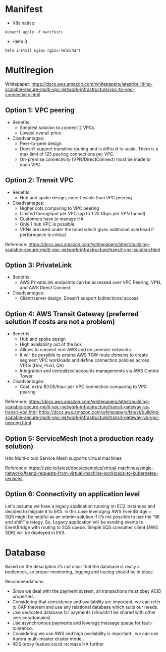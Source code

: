 # Manifest

- K8s native:
```
kubectl apply -f manifests
```

- Helm 3
```
helm install nginx nginx-helmchart
```

# Multiregion

Whitepaper: https://docs.aws.amazon.com/whitepapers/latest/building-scalable-secure-multi-vpc-network-infrastructure/vpc-to-vpc-connectivity.html

## Option 1: VPC peering
- Benefits:
  - Simplest solution to connect 2 VPCs.
  - Lowest overall price
- Disadvantages:
  - Peer-to-peer design
  - Doesn’t support transitive routing and is difficult to scale. There is a max limit of 125 peering connections per VPC.
  - On-premise connectivity (VPN/DirectConnect) must be made to each VPC.

## Option 2: Transit VPC
- Benefits:
  - Hub and spoke design, more flexible than VPC peering
- Disadvantages:
  - Higher cots comparing to VPC peering
  - Limited throughput per VPC (up to 1.25 Gbps per VPN tunnel)
  - Customers have to manage HA
  - Only 1 hub VPC is possible
  - VPNs are used under the hood which gives additional overhead if performance is critical
	
Reference: 
https://docs.aws.amazon.com/whitepapers/latest/building-scalable-secure-multi-vpc-network-infrastructure/transit-vpc-solution.html

## Option 3: PrivateLink
- Benefits:
  - AWS PrivateLink endpoints can be accessed over VPC Peering, VPN, and AWS Direct Connect
- Disadvantages:
  - Client/server design. Doesn’t support bidirectional access

## Option 4: AWS Transit Gateway (preferred solution if costs are not a problem)
- Benefits: 
  - Hub and spoke design
  - High availability out of the box
  - Allows to connect non-AWS and on-premise networks
  - It will be possible to extend AWS TGW route domains to create segment VPC workloads and define connection policies across  VPCs (Dev, Prod, QA)
  - Integration and centralized accounts managements via AWS Control Tower
- Disadvantages:
  - Cost, extra $0.05/hour per VPC connection comparing to VPC peering

Reference: 
https://docs.aws.amazon.com/whitepapers/latest/building-scalable-secure-multi-vpc-network-infrastructure/transit-gateway-vs-transit-vpc.html
https://docs.aws.amazon.com/whitepapers/latest/building-scalable-secure-multi-vpc-network-infrastructure/transit-gateway-vs-vpc-peering.html

## Option 5: ServiceMesh (not a production ready solution)
Istio Multi-cloud Service Mesh supports virtual machines

Reference:
https://istio.io/latest/docs/examples/virtual-machines/single-network/#send-requests-from-virtual-machine-workloads-to-kubernetes-services

## Option 6: Connectivity on application level

Let's assume we have a legacy application running on EC2 instances and decided to migrate it to EKS. In this case leveraging AWS EventBridge + SQS might be helpful as an interim solution if it’s not possible to use the “lift and shift” strategy. So, Legacy application will be sending events to EventBridge  with routing to SQS queue. Simple SQS consumer client (AWS SDK) will be deployed in EKS.

# Database

Based on the description it’s not clear that the database is really a bottleneck, so proper monitoring, logging and tracing should be in place.

Recommendations: 
- Since we deal with the payment system, all transactions must obey ACID properties. 
- Considering that consistency and availability are important, we can refer to CAP theorem and use any relational database which suits our needs.
- Use dedicated database for payments (shouldn’t be shared with other services/domains)
- Use asynchronous payments and leverage message queue for fault-tolerance.
- Considering we use AWS and high availability is important , we can use Aurora multi-master cluster mode.. 
- RDS proxy feature could increase HA further